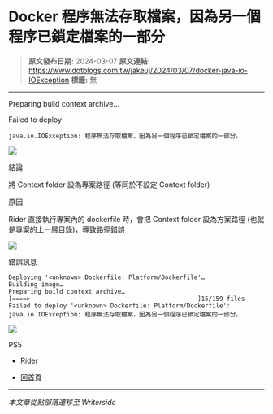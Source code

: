 # Docker 程序無法存取檔案&#xFF0C;因為另一個程序已鎖定檔案的一部分

> **原文發布日期:** 2024-03-07
> **原文連結:** https://www.dotblogs.com.tw/jakeuj/2024/03/07/docker-java-io-IOException
> **標籤:** 無

---

Preparing build context archive…

Failed to deploy

`java.io.IOException: 程序無法存取檔案，因為另一個程序已鎖定檔案的一部分。`

![](https://dotblogsfile.blob.core.windows.net/user/小小朱/42fe5267-9c55-4c3d-80c5-1786f903b25b/1709797808.png.png)

結論

將 Context folder 設為專案路徑 (等同於不設定 Context folder)

原因

Rider 直接執行專案內的 dockerfile 時，會把 Context folder 設為方案路徑 (也就是專案的上一層目錄)，導致路徑錯誤

![](https://dotblogsfile.blob.core.windows.net/user/小小朱/42fe5267-9c55-4c3d-80c5-1786f903b25b/1709796319.png.png)

錯誤訊息

```
Deploying '<unknown> Dockerfile: Platform/Dockerfile'…
Building image…
Preparing build context archive…
[====>                                              ]15/159 files
Failed to deploy '<unknown> Dockerfile: Platform/Dockerfile': java.io.IOException: 程序無法存取檔案，因為另一個程序已鎖定檔案的一部分。
```

![](https://card.psnprofiles.com/1/jakeuj.png)

PS5

* [Rider](/jakeuj/Tags?qq=Rider)

* [回首頁](/jakeuj)

---

*本文章從點部落遷移至 Writerside*
